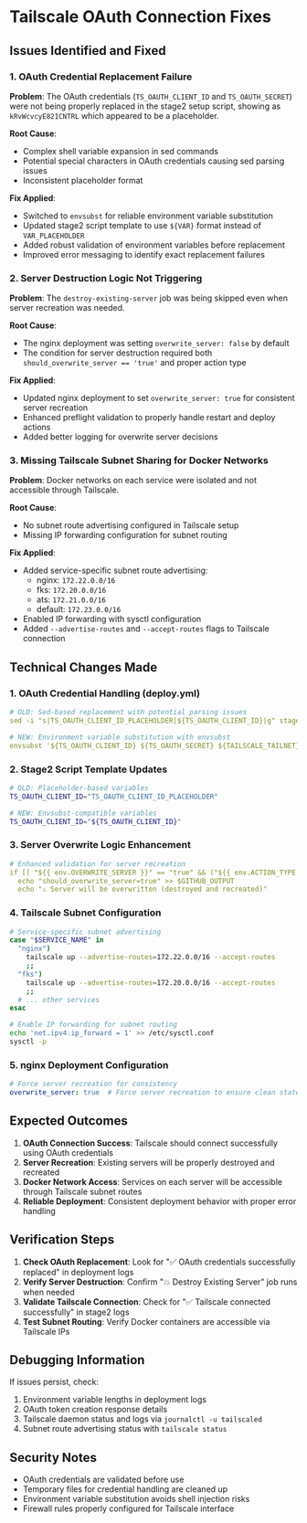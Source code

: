 # Tailscale OAuth Connection Fixes

## Issues Identified and Fixed

### 1. OAuth Credential Replacement Failure
**Problem**: The OAuth credentials (`TS_OAUTH_CLIENT_ID` and `TS_OAUTH_SECRET`) were not being properly replaced in the stage2 setup script, showing as `kRvWcvcyE821CNTRL` which appeared to be a placeholder.

**Root Cause**: 
- Complex shell variable expansion in sed commands
- Potential special characters in OAuth credentials causing sed parsing issues
- Inconsistent placeholder format

**Fix Applied**:
- Switched to `envsubst` for reliable environment variable substitution
- Updated stage2 script template to use `${VAR}` format instead of `VAR_PLACEHOLDER`
- Added robust validation of environment variables before replacement
- Improved error messaging to identify exact replacement failures

### 2. Server Destruction Logic Not Triggering
**Problem**: The `destroy-existing-server` job was being skipped even when server recreation was needed.

**Root Cause**: 
- The nginx deployment was setting `overwrite_server: false` by default
- The condition for server destruction required both `should_overwrite_server == 'true'` and proper action type

**Fix Applied**:
- Updated nginx deployment to set `overwrite_server: true` for consistent server recreation
- Enhanced preflight validation to properly handle restart and deploy actions
- Added better logging for overwrite server decisions

### 3. Missing Tailscale Subnet Sharing for Docker Networks
**Problem**: Docker networks on each service were isolated and not accessible through Tailscale.

**Root Cause**: 
- No subnet route advertising configured in Tailscale setup
- Missing IP forwarding configuration for subnet routing

**Fix Applied**:
- Added service-specific subnet route advertising:
  - nginx: `172.22.0.0/16`
  - fks: `172.20.0.0/16`
  - ats: `172.21.0.0/16`
  - default: `172.23.0.0/16`
- Enabled IP forwarding with sysctl configuration
- Added `--advertise-routes` and `--accept-routes` flags to Tailscale connection

## Technical Changes Made

### 1. OAuth Credential Handling (deploy.yml)
```yaml
# OLD: Sed-based replacement with potential parsing issues
sed -i "s|TS_OAUTH_CLIENT_ID_PLACEHOLDER|${TS_OAUTH_CLIENT_ID}|g" stage2-post-reboot.sh

# NEW: Environment variable substitution with envsubst
envsubst '${TS_OAUTH_CLIENT_ID} ${TS_OAUTH_SECRET} ${TAILSCALE_TAILNET}' < stage2-post-reboot.sh > stage2-post-reboot-temp.sh
```

### 2. Stage2 Script Template Updates
```bash
# OLD: Placeholder-based variables
TS_OAUTH_CLIENT_ID="TS_OAUTH_CLIENT_ID_PLACEHOLDER"

# NEW: Envsubst-compatible variables
TS_OAUTH_CLIENT_ID="${TS_OAUTH_CLIENT_ID}"
```

### 3. Server Overwrite Logic Enhancement
```yaml
# Enhanced validation for server recreation
if [[ "${{ env.OVERWRITE_SERVER }}" == "true" && ("${{ env.ACTION_TYPE }}" == "deploy" || "${{ env.ACTION_TYPE }}" == "restart") ]]; then
  echo "should_overwrite_server=true" >> $GITHUB_OUTPUT
  echo "⚠️ Server will be overwritten (destroyed and recreated)"
```

### 4. Tailscale Subnet Configuration
```bash
# Service-specific subnet advertising
case "$SERVICE_NAME" in
  "nginx")
    tailscale up --advertise-routes=172.22.0.0/16 --accept-routes
    ;;
  "fks")
    tailscale up --advertise-routes=172.20.0.0/16 --accept-routes
    ;;
  # ... other services
esac

# Enable IP forwarding for subnet routing
echo 'net.ipv4.ip_forward = 1' >> /etc/sysctl.conf
sysctl -p
```

### 5. nginx Deployment Configuration
```yaml
# Force server recreation for consistency
overwrite_server: true  # Force server recreation to ensure clean state
```

## Expected Outcomes

1. **OAuth Connection Success**: Tailscale should connect successfully using OAuth credentials
2. **Server Recreation**: Existing servers will be properly destroyed and recreated
3. **Docker Network Access**: Services on each server will be accessible through Tailscale subnet routes
4. **Reliable Deployment**: Consistent deployment behavior with proper error handling

## Verification Steps

1. **Check OAuth Replacement**: Look for "✅ OAuth credentials successfully replaced" in deployment logs
2. **Verify Server Destruction**: Confirm "💥 Destroy Existing Server" job runs when needed
3. **Validate Tailscale Connection**: Check for "✅ Tailscale connected successfully" in stage2 logs
4. **Test Subnet Routing**: Verify Docker containers are accessible via Tailscale IPs

## Debugging Information

If issues persist, check:
1. Environment variable lengths in deployment logs
2. OAuth token creation response details
3. Tailscale daemon status and logs via `journalctl -u tailscaled`
4. Subnet route advertising status with `tailscale status`

## Security Notes

- OAuth credentials are validated before use
- Temporary files for credential handling are cleaned up
- Environment variable substitution avoids shell injection risks
- Firewall rules properly configured for Tailscale interface
